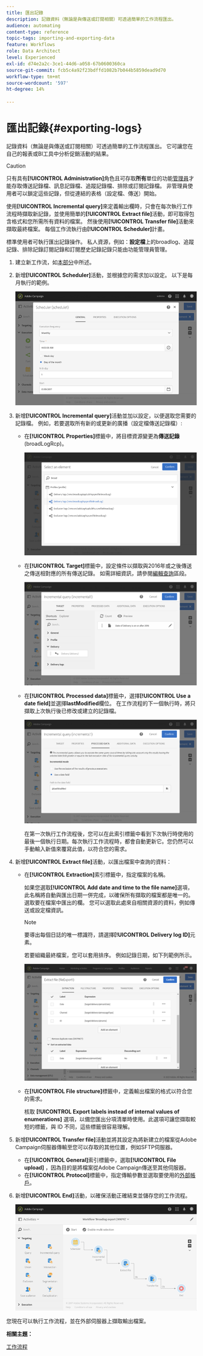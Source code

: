 ```yaml
---
title: 匯出記錄
description: 記錄資料（無論是與傳送或訂閱相關）可透過簡單的工作流程匯出。
audience: automating
content-type: reference
topic-tags: importing-and-exporting-data
feature: Workflows
role: Data Architect
level: Experienced
exl-id: d74e2a2c-3ce1-44d6-a058-67b0600360ca
source-git-commit: fcb5c4a92f23bdffd1082b7b044b5859dead9d70
workflow-type: tm+mt
source-wordcount: '597'
ht-degree: 14%

---
```


# 匯出記錄{#exporting-logs}

記錄資料（無論是與傳送或訂閱相關）可透過簡單的工作流程匯出。 它可讓您在自己的報表或BI工具中分析促銷活動的結果。

>[!CAUTION]
>
>只有具有&#x200B;**[!UICONTROL Administration]**&#x200B;角色且可存取&#x200B;**所有**&#x200B;單位的功能[管理員](../../administration/using/users-management.md#functional-administrators)才能存取傳送記錄檔、訊息記錄檔、追蹤記錄檔、排除或訂閱記錄檔。 非管理員使用者可以鎖定這些記錄，但從連結的表格（設定檔、傳送）開始。

使用&#x200B;**[!UICONTROL Incremental query]**&#x200B;來定義輸出欄時，只會在每次執行工作流程時擷取新記錄，並使用簡單的&#x200B;**[!UICONTROL Extract file]**&#x200B;活動，即可取得包含格式和您所需所有資料的檔案。 然後使用&#x200B;**[!UICONTROL Transfer file]**&#x200B;活動來擷取最終檔案。 每個工作流執行由&#x200B;**[!UICONTROL Scheduler]**&#x200B;計畫。

標準使用者可執行匯出記錄操作。 私人資源，例如：**設定檔**&#x200B;上的broadlog、追蹤記錄、排除記錄訂閱記錄和訂閱歷史記錄記錄只能由功能管理員管理。

1. 建立新工作流，如[本部分](../../automating/using/building-a-workflow.md#creating-a-workflow)中所述。
1. 新增&#x200B;**[!UICONTROL Scheduler]**&#x200B;活動，並根據您的需求加以設定。 以下是每月執行的範例。

   ![](assets/export_logs_scheduler.png)

1. 新增&#x200B;**[!UICONTROL Incremental query]**&#x200B;活動並加以設定，以便選取您需要的記錄檔。 例如，若要選取所有新的或更新的廣播（設定檔傳送記錄檔）:

   * 在&#x200B;**[!UICONTROL Properties]**&#x200B;標籤中，將目標資源變更為&#x200B;**傳送記錄**(broadLogRcp)。

      ![](assets/export_logs_query_properties.png)

   * 在&#x200B;**[!UICONTROL Target]**&#x200B;標籤中，設定條件以擷取與2016年或之後傳送之傳送相對應的所有傳送記錄。 如需詳細資訊，請參閱[編輯查詢](../../automating/using/editing-queries.md#creating-queries)區段。

      ![](assets/export_logs_query_target.png)

   * 在&#x200B;**[!UICONTROL Processed data]**&#x200B;標籤中，選擇&#x200B;**[!UICONTROL Use a date field]**&#x200B;並選擇&#x200B;**lastModified**&#x200B;欄位。 在工作流程的下一個執行時，將只擷取上次執行後已修改或建立的記錄檔。

      ![](assets/export_logs_query_processeddata.png)

      在第一次執行工作流程後，您可以在此索引標籤中看到下次執行時使用的最後一個執行日期。每次執行工作流程時，都會自動更新它。您仍然可以手動輸入新值來覆寫此值，以符合您的需求。

1. 新增&#x200B;**[!UICONTROL Extract file]**&#x200B;活動，以匯出檔案中查詢的資料：

   * 在&#x200B;**[!UICONTROL Extraction]**&#x200B;索引標籤中，指定檔案的名稱。

      如果您選取&#x200B;**[!UICONTROL Add date and time to the file name]**&#x200B;選項，此名稱將自動與匯出日期一併完成，以確保所有擷取的檔案都是唯一的。 選取要在檔案中匯出的欄。 您可以選取此處來自相關資源的資料，例如傳送或設定檔資訊。

      >[!NOTE]
      >
      >要導出每個日誌的唯一標識符，請選擇&#x200B;**[!UICONTROL Delivery log ID]**&#x200B;元素。

      若要組織最終檔案，您可以套用排序。 例如記錄日期，如下列範例所示。

      ![](assets/export_logs_extractfile_extraction.png)

   * 在&#x200B;**[!UICONTROL File structure]**&#x200B;標籤中，定義輸出檔案的格式以符合您的需求。

      核取 **[!UICONTROL Export labels instead of internal values of enumerations]** 選項，以備您匯出分項清單時使用。此選項可讓您擷取較短的標籤，與 ID 不同，這些標籤很容易理解。

1. 新增&#x200B;**[!UICONTROL Transfer file]**&#x200B;活動並將其設定為將新建立的檔案從Adobe Campaign伺服器傳輸至您可以存取的其他位置，例如SFTP伺服器。

   * 在&#x200B;**[!UICONTROL General]**&#x200B;索引標籤中，選取&#x200B;**[!UICONTROL File upload]** ，因為目的是將檔案從Adobe Campaign傳送至其他伺服器。
   * 在&#x200B;**[!UICONTROL Protocol]**&#x200B;標籤中，指定傳輸參數並選取要使用的[外部帳戶](../../administration/using/external-accounts.md#creating-an-external-account)。

1. 新增&#x200B;**[!UICONTROL End]**&#x200B;活動，以確保活動正確結束並儲存您的工作流程。

   ![](assets/export_logs_example_workflow.png)

您現在可以執行工作流程，並在外部伺服器上擷取輸出檔案。

**相關主題：**

[工作流程](../../automating/using/get-started-workflows.md)
